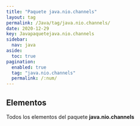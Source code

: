 ```yaml
---
title: "Paquete java.nio.channels"
layout: tag
permalink: /Java/tag/java.nio.channels/
date: 2020-12-29
key: Javapaquetejava.nio.channels
sidebar: 
  nav: java
aside: 
  toc: true
pagination: 
  enabled: true
  tag: "java.nio.channels"
  permalink: /:num/
---
```


<h2>Elementos</h2>
Todos los elementos del paquete <strong>java.nio.channels</strong>
